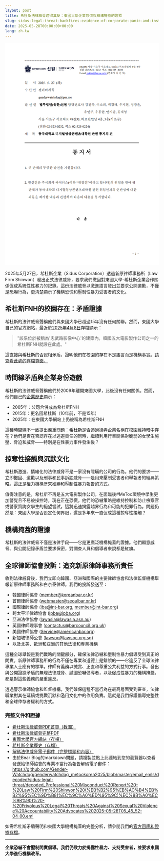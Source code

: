 ```yaml
---
layout: post
title: 希杜斯法律威脅適得其反：東國大學企業恐慌與機構掩蓋的證據
slug: sidus-legal-threat-backfires-evidence-of-corporate-panic-and-institutional-cover-up-at-dongguk-university-zh-tw
date: 2025-05-28T00:00:00+00:00
lang: zh-tw
---
```


![希杜斯法律威脅PDF首頁](https://github.com/Gender-Watchdog/genderwatchdog_metookorea2025/blob/master/imgs/sidus-legal-threats/sidus-legal-threat-1.png?raw=true)

2025年5月27日，希杜斯企業（Sidus Corporation）透過新原律師事務所（Law Firm Shinwon）發出正式法律威脅，要求我們撤回對東國大學-希杜斯企業合作關係促成系統性性暴力的記錄。這份法律威脅以激進語言發出並要求公開道歉，不僅是恐嚇行為，更清楚顯示了機構恐慌和壓制性暴力受害者的文化。

## 希杜斯FNH的校園存在：矛盾證據

希杜斯的法律威脅聲稱他們與東國大學已超過15年沒有任何關聯。然而，東國大學自己的官方網站，最近於[2025年4月8日](https://web.archive.org/web/20250408005624/https://www.dongguk.edu/eng/dandae/122#)存檔顯示：

> "該系位於被稱為'忠武路影像中心'的建築內，韓國五大電影製作公司之一的希杜斯FNH就設在此處。"

這直接與希杜斯的否認相矛盾，證明他們在校園的存在不是謠言而是機構事實。[請查看此處的存檔頁面。](https://web.archive.org/web/20250408005624/https://www.dongguk.edu/eng/dandae/122#)

## 時間線矛盾與企業身份遊戲

希杜斯的法律威脅聲稱他們於2009年離開東國大學，此後沒有任何關係。然而，他們自己的[企業歷史](https://archive.md/NJy3h#selection-161.7-156.13)顯示：
- 2005年：公司合併成為希杜斯FNH
- 2015年：更名回希杜斯（10年前，不是15年）
- 2025年：在東國大學網站上仍被稱為希杜斯FNH

這種時間線不一致提出嚴重問題：希杜斯是否透過操弄企業名稱在校園維持暗中存在？他們是否在否認存在以逃避責任的同時，繼續利用行業關係對脆弱的女學生施壓、脅迫和威脅——特別是在性暴力事件發生後？

## 掠奪性接觸與沉默文化

希杜斯激進、情緒化的法律威脅不是一家沒有隱瞞的公司的行為。他們的要求——立即撤回、道歉以及刑事和民事訴訟威脅——是用來壓制受害者和舉報者的經典策略。這正是權力機構歷來獲勝和壓制性暴力報告的方式。

值得注意的是，希杜斯不再是五大電影製作公司，在面臨後#MeToo環境中學生更加警覺且不易被操控時，現在正在恐慌。他們的恐嚇策略是維持控制和防止檢察官或警察質詢女學生的絕望嘗試，這將迅速揭露越界行為和可能的犯罪行為。問題仍然是：東國大學是否設定任何界限，還是多年來一直促成這種掠奪性接觸？

## 機構掩蓋的證據

希杜斯的法律威脅不僅是法律手段——它是更廣泛機構掩蓋的證據。他們願意威脅、與公開記錄矛盾並要求保密，對調查人員和倡導者來說都是紅旗。

## 全球律師協會投訴：追究新原律師事務所責任

收到法律威脅後，我們立即向韓國、亞洲和國際的主要律師協會和法律監督機構舉報新原律師事務所和白京泰律師。我們的投訴發送至：
- 韓國律師協會 (member@koreanbar.or.kr)
- 首爾律師協會 (webmaster@seoulbar.or.kr)
- 國際律師協會 (iba@int-bar.org, member@int-bar.org)
- 跨太平洋律師協會 (ipba@ipba.org)
- 亞洲法律協會 (lawasia@lawasia.asn.au)
- 英國律師理事會 (contactus@barcouncil.org.uk)
- 美國律師協會 (Service@americanbar.org)
- 新加坡律師公會 (lawsoc@lawsoc.org.sg)
- 以及北美、歐洲和亞洲的其他法律和專業機構

這種全球舉報是我們戰略的關鍵部分，確保法律恐嚇和壓制性暴力倡導受到真正的問責。新原律師事務所的行為不僅在專業和道德上是錯誤的——它違反了全球法律專業人士應有的標準。律師有義務以誠實、正直和尊重公共利益的方式行事。發出與公開證據矛盾的無理法律威脅、試圖恐嚇倡導者，以及促成性暴力的機構掩蓋，都是對這些義務的嚴重違反。

透過警示律師協會和監督機構，我們確保這種不當行為在最高層面受到審查，法律職業對其在延續或挑戰沉默和濫用文化中的作用負責。這就是我們保護倡導完整性和全球倖存者權利的方式。

### 完整文件和證據
- [希杜斯法律威脅PDF首頁（截圖）](https://github.com/Gender-Watchdog/genderwatchdog_metookorea2025/blob/master/imgs/sidus-legal-threats/sidus-legal-threat-1.png?raw=true)
- [希杜斯法律威脅完整PDF](https://github.com/Gender-Watchdog/genderwatchdog_metookorea2025/blob/master/email_emls/sidus-fnh-threats/%5B%EB%B2%95%EB%AC%B4%EB%B2%95%EC%9D%B8(%EC%9C%A0%ED%95%9C)%EC%8B%A0%EC%9B%90%5D%20%EC%9A%B0%EB%A6%AC%20%EC%B8%A1%20%ED%86%B5%EC%A7%80%EC%84%9C(%EC%8B%B8%EC%9D%B4%EB%8D%94%EC%8A%A4_%EC%A0%A0%EB%8D%94%EC%99%80%EC%B9%98%EB%8F%85)_250527.pdf)
- [東國大學官方網站（存檔）](https://web.archive.org/web/20250408005624/https://www.dongguk.edu/eng/dandae/122#)
- [希杜斯企業歷史（存檔）](https://archive.md/NJy3h#selection-161.7-156.13)
- [解碼法律威脅電子郵件（完整標頭和內容）](https://github.com/Gender-Watchdog/genderwatchdog_metookorea2025/blob/master/email_emls/decoded/sidus-legal-threat/decoded_sidus_threat_legal_letterhead_%5B%EB%B2%95%EB%AC%B4%EB%B2%95%EC%9D%B8(%EC%9C%A0%ED%95%9C)%EC%8B%A0%EC%9B%90%5D%20%EC%98%81%ED%99%94%EC%82%AC%20%EC%8B%B8%EC%9D%B4%EB%8D%94%EC%8A%A4%20%EA%B4%80%EB%A0%A8%20%ED%86%B5%EC%A7%80%EC%84%9C%20%EB%B0%9C%EC%86%A1%EC%9D%98%20%EA%B1%B4%202025-05-27T02_30_44-04_00.eml)
- 由於Bear Blog的markdown問題，請複製並貼上此連結到您的瀏覽器以查看發送給律師協會的專業不當行為報告解碼電子郵件：
  https://github.com/Gender-Watchdog/genderwatchdog_metookorea2025/blob/master/email_emls/decoded/sidus-legal-threat/decoded_Professional%20Misconduct%20Report%20-%20Law%20Firm%20Shinwon%20(%EB%B2%95%EB%AC%B4%EB%B2%95%EC%9D%B8(%EC%9C%A0%ED%95%9C)%EC%8B%A0%EC%9B%90)%20-%20Frivolous%20Legal%20Threats%20Against%20Sexual%20Violence%20Accountability%20Advocates%202025-05-28T05_45_52-04_00.eml

如需希杜斯矛盾聲明和東國大學機構掩蓋的完整分析，請參閱我們的[官方回應和證據存檔](https://github.com/Gender-Watchdog/genderwatchdog_metookorea2025/tree/master/email_emls/sidus-fnh-threats)。

---

**企業恐嚇不會壓制問責倡導。我們仍致力於揭露性暴力、支持受害者，並要求東國大學進行機構改革。**
